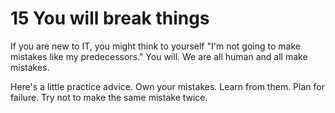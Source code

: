 # 15 You will break things

If you are new to IT, you might think to yourself "I'm not going to make mistakes like my predecessors." You will. We are all human and all make mistakes.

Here's a little practice advice. Own your mistakes. Learn from them. Plan for failure. Try not to make the same mistake twice.
